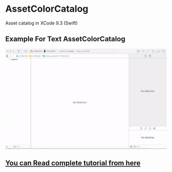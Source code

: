 # AssetColorCatalog
Asset catalog in XCode 9.3 (Swift)

## Example For Text AssetColorCatalog 
![Example](https://github.com/DeveloperFly/AssetColorCatalog/blob/master/AssetColorCatalog/DemoImages/AssetColorCatalog.gif)

## [You can Read complete tutorial from here](https://developerfly.com/asset-color-catalog-swift-tutorial/)
